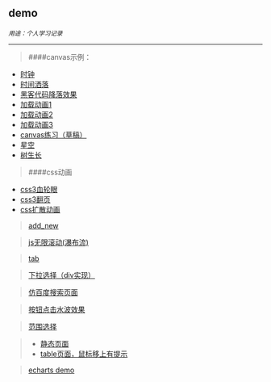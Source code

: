 ## demo

_`用途：个人学习记录`_

---

> ####canvas示例：
* [时钟](https://fan-lv.github.io/demo/canvas/clock)
* [时间洒落](https://fan-lv.github.io/demo/canvas/count-down)
* [黑客代码降落效果](https://fan-lv.github.io/demo/canvas/Matrix/Matrix.html)
* [加载动画1](https://fan-lv.github.io/demo/canvas/loading/loading.html)
* [加载动画2](https://fan-lv.github.io/demo/canvas/loading/canvas_loading.html)
* [加载动画3](https://fan-lv.github.io/demo/canvas/loading/canvasLoading.html)
* [canvas练习（草稿）](https://fan-lv.github.io/demo/canvas/practice)
* [星空](https://fan-lv.github.io/demo/canvas/stars)
* [树生长](https://fan-lv.github.io/demo/canvas/tree)

> ####css动画  
* [css3血轮眼](https://fan-lv.github.io/demo/css3写轮眼)
* [css3翻页](https://fan-lv.github.io/demo/css3翻页)
* [css扩散动画](https://fan-lv.github.io/demo/css扩散动画)

> [add_new](https://fan-lv.github.io/demo/add_new)

> [js无限滚动(瀑布流)](https://fan-lv.github.io/demo/js无限滚动(瀑布流))

> [tab](https://fan-lv.github.io/demo/tab)

> [下拉选择（div实现）](https://fan-lv.github.io/demo/下拉选择（div实现）)

> [仿百度搜索页面](https://fan-lv.github.io/demo/仿百度搜索页面)

> [按钮点击水波效果](https://fan-lv.github.io/demo/按钮点击水波效果)

> [范围选择](https://fan-lv.github.io/demo/范围选择)

> * [静态页面](https://fan-lv.github.io/demo/静态页面/demo1)
> * [table页面，鼠标移上有提示](https://fan-lv.github.io/demo/静态页面/demo2)

> [echarts demo](https://fan-lv.github.io/demo/echarts/demo)
